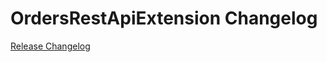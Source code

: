 # OrdersRestApiExtension Changelog

[Release Changelog](https://github.com/spryker/orders-rest-api-extension/releases)
